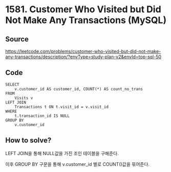 # 1581. Customer Who Visited but Did Not Make Any Transactions (MySQL)

## Source

https://leetcode.com/problems/customer-who-visited-but-did-not-make-any-transactions/description/?envType=study-plan-v2&envId=top-sql-50

## Code

```mysql
SELECT
    v.customer_id AS customer_id, COUNT(*) AS count_no_trans
FROM
    Visits v
LEFT JOIN
    Transactions t ON t.visit_id = v.visit_id
WHERE
    t.transaction_id IS NULL
GROUP BY
    v.customer_id
```

## How to solve?

LEFT JOIN을 통해 NULL값을 가진 조인 테이블을 구해준다.

이후 GROUP BY 구문을 통해 v.customer_id 별로 COUNT()값을 묶어준다.
